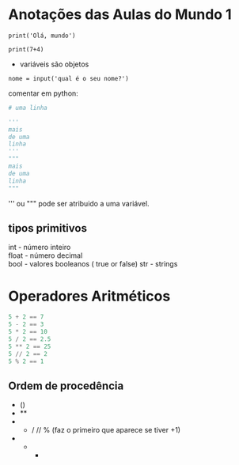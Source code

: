 # Anotações das Aulas do Mundo 1

`print('Olá, mundo')`

`print(7+4)`

- variáveis são objetos

`nome = input('qual é o seu nome?')`

comentar em python:
```python
# uma linha

'''
mais
de uma
linha
'''
"""
mais
de uma
linha
"""
```

''' ou """ pode ser atribuido a uma variável.

## tipos primitivos

int - número inteiro  
float - número decimal  
bool - valores booleanos ( true or false)
str - strings

# Operadores Aritméticos

```py
5 + 2 == 7
5 - 2 == 3
5 * 2 == 10
5 / 2 == 2.5
5 ** 2 == 25
5 // 2 == 2
5 % 2 == 1

```

## Ordem de procedência

- ()
- **
- * / // % (faz o primeiro que aparece se tiver +1)
- + -


